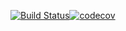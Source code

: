 
[![Build Status](https://travis-ci.org/Rezmuslia/farmerstocity.svg?branch=main)](https://travis-ci.org/Rezmuslia/farmerstocity)[![codecov](https://codecov.io/gh/Rezmuslia/farmerstocity/branch/main/graph/badge.svg?token=WM4XFRKVT4)](https://codecov.io/gh/Rezmuslia/farmerstocity)